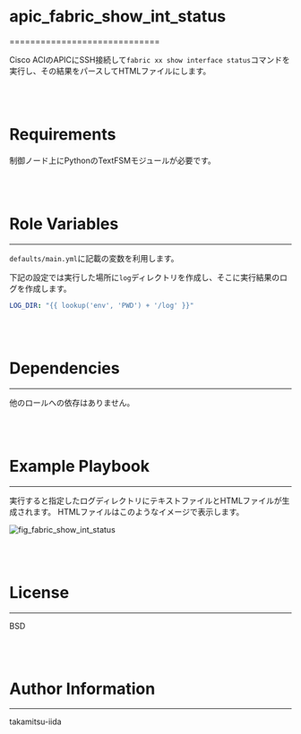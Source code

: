 # apic_fabric_show_int_status
=============================

Cisco ACIのAPICにSSH接続して`fabric xx show interface status`コマンドを実行し、その結果をパースしてHTMLファイルにします。

<BR><BR>

# Requirements

制御ノード上にPythonのTextFSMモジュールが必要です。

<BR><BR>

# Role Variables
----------------

`defaults/main.yml`に記載の変数を利用します。

下記の設定では実行した場所に`log`ディレクトリを作成し、そこに実行結果のログを作成します。


```yml
LOG_DIR: "{{ lookup('env', 'PWD') + '/log' }}"
```

<BR><BR>

# Dependencies
--------------

他のロールへの依存はありません。

<BR><BR>

# Example Playbook
------------------

実行すると指定したログディレクトリにテキストファイルとHTMLファイルが生成されます。
HTMLファイルはこのようなイメージで表示します。

![fig_fabric_show_int_status](https://user-images.githubusercontent.com/21165341/124449324-4e2c8f80-ddbe-11eb-8c23-182289e2cb5b.PNG)


<BR><BR>

# License
---------

BSD

<BR><BR>

# Author Information
--------------------

takamitsu-iida
